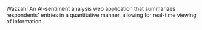 Wazzah! 
An AI-sentiment analysis web application that summarizes respondents' entries in a quantitative manner, allowing for real-time viewing of information. 
